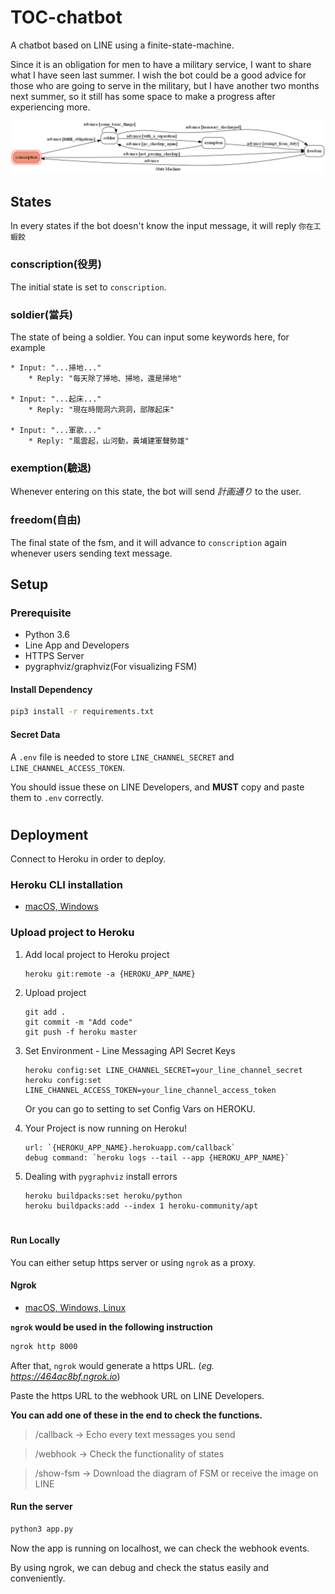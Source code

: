 # TOC-chatbot

A chatbot based on LINE using a finite-state-machine. 

Since it is an obligation for men to have a military service, I want to share what I have seen last summer.
I wish the bot could be a good advice for those who are going to serve in the military, but I have another two months next summer, so it still has some space to make a progress after experiencing more.

![fsm](./fsm.png)

## States
In every states if the bot doesn't know the input message, it will reply `你在工蝦餃`
### conscription(役男)
The initial state is set to `conscription`.

### soldier(當兵)
The state of being a soldier. You can input some keywords here, for example

	* Input: "...掃地..."
		* Reply: "每天除了掃地、掃地，還是掃地"
		
	* Input: "...起床..."
		* Reply: "現在時間洞六洞洞，部隊起床"
		
	* Input: "...軍歌..."
		* Reply: "風雲起，山河動，黃埔建軍聲勢雄"

### exemption(驗退)
Whenever entering on this state, the bot will send *計画通り* to the user.

### freedom(自由)
The final state of the fsm, and it will advance to `conscription` again whenever users sending text message.


## Setup
### Prerequisite
* Python 3.6
* Line App and Developers
* HTTPS Server
* pygraphviz/graphviz(For visualizing FSM)


#### Install Dependency
```sh
pip3 install -r requirements.txt
```


#### Secret Data
A `.env` file is needed to store `LINE_CHANNEL_SECRET` and `LINE_CHANNEL_ACCESS_TOKEN`.

You should issue these on LINE Developers, and **MUST** copy and paste them to `.env` correctly.


# 
## Deployment
Connect to Heroku in order to deploy.

### Heroku CLI installation

* [macOS, Windows](https://devcenter.heroku.com/articles/heroku-cli)


### Upload project to Heroku

1. Add local project to Heroku project

	```
	heroku git:remote -a {HEROKU_APP_NAME}
	```

2. Upload project

	```
	git add .
	git commit -m "Add code"
	git push -f heroku master
	```

3. Set Environment - Line Messaging API Secret Keys

	```
	heroku config:set LINE_CHANNEL_SECRET=your_line_channel_secret
	heroku config:set LINE_CHANNEL_ACCESS_TOKEN=your_line_channel_access_token
	```
	
	Or you can go to setting to set Config Vars on HEROKU.

4. Your Project is now running on Heroku!

	```
	url: `{HEROKU_APP_NAME}.herokuapp.com/callback`
	debug command: `heroku logs --tail --app {HEROKU_APP_NAME}`
	```

5. Dealing with `pygraphviz` install errors

	```
	heroku buildpacks:set heroku/python
	heroku buildpacks:add --index 1 heroku-community/apt
	```

# 
#### Run Locally
You can either setup https server or using `ngrok` as a proxy.


#### Ngrok
* [ macOS, Windows, Linux](https://ngrok.com/download)

**`ngrok` would be used in the following instruction**

```sh
ngrok http 8000
```

After that, `ngrok` would generate a https URL.	(*eg. https://464ac8bf.ngrok.io*)

Paste the https URL to the webhook URL on LINE Developers.

**You can add one of these in the end to check the functions.**

> /callback	-> Echo every text messages you send

> /webhook	-> Check the functionality of states

> /show-fsm	-> Download the diagram of FSM or receive the image on LINE


#### Run the server

```sh
python3 app.py
```

Now the app is running on localhost, we can check the webhook events.

By using ngrok, we can debug and check the status easily and conveniently.
